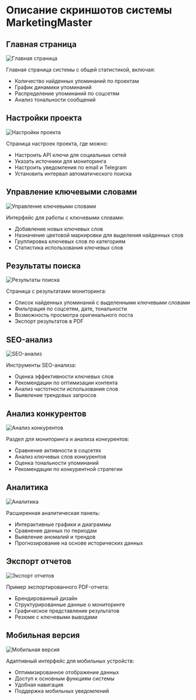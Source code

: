 # Описание скриншотов системы MarketingMaster

## Главная страница
![Главная страница](main_dashboard.jpg)

Главная страница системы с общей статистикой, включая:
- Количество найденных упоминаний по проектам
- График динамики упоминаний
- Распределение упоминаний по соцсетям
- Анализ тональности сообщений

## Настройки проекта
![Настройки проекта](project_settings.jpg)

Страница настроек проекта, где можно:
- Настроить API ключи для социальных сетей
- Указать источники для мониторинга
- Настроить уведомления по email и Telegram
- Установить интервал автоматического поиска

## Управление ключевыми словами
![Управление ключевыми словами](keyword_management.jpg)

Интерфейс для работы с ключевыми словами:
- Добавление новых ключевых слов
- Назначение цветовой маркировки для выделения найденных слов
- Группировка ключевых слов по категориям
- Статистика использования ключевых слов

## Результаты поиска
![Результаты поиска](search_results.jpg)

Страница с результатами мониторинга:
- Список найденных упоминаний с выделенными ключевыми словами
- Фильтрация по соцсетям, дате, тональности
- Возможность просмотра оригинального поста
- Экспорт результатов в PDF

## SEO-анализ
![SEO-анализ](seo_analysis.jpg)

Инструменты SEO-анализа:
- Оценка эффективности ключевых слов
- Рекомендации по оптимизации контента
- Анализ частотности использования слов
- Выявление трендовых запросов

## Анализ конкурентов
![Анализ конкурентов](competitor_analysis.jpg)

Раздел для мониторинга и анализа конкурентов:
- Сравнение активности в соцсетях
- Анализ ключевых слов конкурентов
- Оценка тональности упоминаний
- Рекомендации по конкурентной стратегии

## Аналитика
![Аналитика](analytics_dashboard.jpg)

Расширенная аналитическая панель:
- Интерактивные графики и диаграммы
- Сравнение данных по периодам
- Выявление аномалий и трендов
- Прогнозирование на основе исторических данных

## Экспорт отчетов
![Экспорт отчетов](report_export.jpg)

Пример экспортированного PDF-отчета:
- Брендированный дизайн
- Структурированные данные о мониторинге
- Графическое представление результатов
- Резюме с ключевыми выводами

## Мобильная версия
![Мобильная версия](mobile_view.jpg)

Адаптивный интерфейс для мобильных устройств:
- Оптимизированное отображение данных
- Доступ к основным функциям системы
- Удобная навигация
- Поддержка мобильных уведомлений